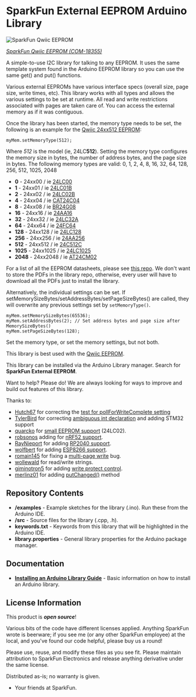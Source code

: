 SparkFun External EEPROM Arduino Library
===========================================================

![SparkFun Qwiic EEPROM](https://cdn.sparkfun.com//assets/parts/1/7/7/0/1/18355-SparkFun_Qwiic_EEPROM_Breakout_-_512Kbit-01.jpg)

[*SparkFun Qwiic EEPROM (COM-18355)*](https://www.sparkfun.com/products/18355)

A simple-to-use I2C library for talking to any EEPROM. It uses the same template system found in the Arduino EEPROM library so you can use the same get() and put() functions.

Various external EEPROMs have various interface specs (overall size, page size, write times, etc). This library works with all types and allows the various settings to be set at runtime. All read and write restrictions associated with pages are taken care of. You can access the external memory as if it was contiguous.

Once the library has been started, the memory type needs to be set, the following is an example for the [Qwiic 24xx512 EEPROM](https://www.sparkfun.com/products/18355):

    myMem.setMemoryType(512); 

Where *512* is the model (ie, 24LC**512**). Setting the memory type configures the memory size in bytes, the number of address bytes, and the page size in bytes. The following memory types are valid: 0, 1, 2, 4, 8, 16, 32, 64, 128, 256, 512, 1025, 2048

* **0** - 24xx00 / ie [24LC00](https://github.com/sparkfun/SparkFun_External_EEPROM_Arduino_Library_Docs/blob/main/24LC00%20-%20128.pdf)
* **1** - 24xx01 / ie [24LC01B](https://github.com/sparkfun/SparkFun_External_EEPROM_Arduino_Library_Docs/blob/main/24LC01%20-%201k.pdf)
* **2** - 24xx02 / ie [24LC02B](https://github.com/sparkfun/SparkFun_External_EEPROM_Arduino_Library_Docs/blob/main/24LC02%20-%202k.pdf)
* **4** - 24xx04 / ie [CAT24C04](https://github.com/sparkfun/SparkFun_External_EEPROM_Arduino_Library_Docs/blob/main/24LC04%20-%204k%20Onsemi.PDF)
* **8** - 24xx08 / ie [BR24G08](https://github.com/sparkfun/SparkFun_External_EEPROM_Arduino_Library_Docs/blob/main/24LC08%20-%208k%20Rohm.pdf)
* **16** - 24xx16 / ie [24AA16](https://github.com/sparkfun/SparkFun_External_EEPROM_Arduino_Library_Docs/blob/main/24LC16%20-%2016k.pdf)
* **32** - 24xx32 / ie [24LC32A](https://github.com/sparkfun/SparkFun_External_EEPROM_Arduino_Library_Docs/blob/main/24LC32%20-%2032k.pdf)
* **64** - 24xx64 / ie [24FC64](https://github.com/sparkfun/SparkFun_External_EEPROM_Arduino_Library_Docs/blob/main/24LC64%20-%2064k.pdf)
* **128** - 24xx128 / ie [24LC128](https://github.com/sparkfun/SparkFun_External_EEPROM_Arduino_Library_Docs/blob/main/24LC128-%20128k.pdf)
* **256** - 24xx256 / ie [24AA256](https://github.com/sparkfun/SparkFun_External_EEPROM_Arduino_Library_Docs/blob/main/24LC256%20-%20256k.pdf)
* **512** - 24xx512 / ie [24C512C](https://github.com/sparkfun/SparkFun_External_EEPROM_Arduino_Library_Docs/blob/main/24LC512%20-%20512k.pdf)
* **1025** - 24xx1025 / ie [24LC1025](https://github.com/sparkfun/SparkFun_External_EEPROM_Arduino_Library_Docs/blob/main/24LC1024%20-%201Mbit.pdf)
* **2048** - 24xx2048 / ie [AT24CM02](https://github.com/sparkfun/SparkFun_External_EEPROM_Arduino_Library_Docs/blob/main/24LC2048%20-%202Mbit.pdf)

For a list of all the EEPROM datasheets, please see [this repo](https://github.com/sparkfun/SparkFun_External_EEPROM_Arduino_Library_Docs). We don't want to store the PDFs in the library repo, otherwise, every user will have to download all the PDFs just to install the library.

Alternatively, the individual settings can be set. If setMemorySizeBytes/setAddressBytes/setPageSizeBytes() are called, they will overwrite any previous settings set by `setMemoryType()`.

    myMem.setMemorySizeBytes(65536);
    myMem.setAddressBytes(2); // Set address bytes and page size after MemorySizeBytes()
    myMem.setPageSizeBytes(128);

Set the memory type, or set the memory settings, but not both.

This library is best used with the [Qwiic EEPROM](https://www.sparkfun.com/products/18355).

This library can be installed via the Arduino Library manager. Search for **SparkFun External EEPROM**.

Want to help? Please do! We are always looking for ways to improve and build out features of this library.

Thanks to:

* [Hutch67](https://github.com/Hutch67) for correcting the [test for pollForWriteComplete setting](https://github.com/sparkfun/SparkFun_External_EEPROM_Arduino_Library/pull/4/files)
* [TylerBird](https://github.com/TylerBird) for correcting [ambiguous int declaration](https://github.com/sparkfun/SparkFun_External_EEPROM_Arduino_Library/pull/7) and adding STM32 support
* [quarcko](https://github.com/quarcko) for [small EEPROM support](https://github.com/sparkfun/SparkFun_External_EEPROM_Arduino_Library/pull/11) (24LC02).
* [robsonos](https://github.com/robsonos) adding for [nRF52 support](https://github.com/sparkfun/SparkFun_External_EEPROM_Arduino_Library/pull/12).
* [RayNieport](https://github.com/RayNieport) for adding [RP2040 support](https://github.com/sparkfun/SparkFun_External_EEPROM_Arduino_Library/pull/14).
* [wolfbert](https://github.com/wolfbert) for adding [ESP8266 support](https://github.com/sparkfun/SparkFun_External_EEPROM_Arduino_Library/pull/15).
* [romain145](https://github.com/romain145) for fixing a [multi-page write](https://github.com/sparkfun/SparkFun_External_EEPROM_Arduino_Library/pull/18) bug.
* [wollewald](https://github.com/wollewald) for read/write strings.
* [giminotron5](https://github.com/giminotron5) for adding [write protect control](https://github.com/sparkfun/SparkFun_External_EEPROM_Arduino_Library/pull/30).
* [merlinz01](https://github.com/merlinz01) for adding [putChanged()](https://github.com/sparkfun/SparkFun_External_EEPROM_Arduino_Library/pull/38) method

Repository Contents
-------------------

* **/examples** - Example sketches for the library (.ino). Run these from the Arduino IDE. 
* **/src** - Source files for the library (.cpp, .h).
* **keywords.txt** - Keywords from this library that will be highlighted in the Arduino IDE. 
* **library.properties** - General library properties for the Arduino package manager. 

Documentation
--------------

* **[Installing an Arduino Library Guide](https://learn.sparkfun.com/tutorials/installing-an-arduino-library)** - Basic information on how to install an Arduino library.

License Information
-------------------

This product is _**open source**_! 

Various bits of the code have different licenses applied. Anything SparkFun wrote is beerware; if you see me (or any other SparkFun employee) at the local, and you've found our code helpful, please buy us a round!

Please use, reuse, and modify these files as you see fit. Please maintain attribution to SparkFun Electronics and release anything derivative under the same license.

Distributed as-is; no warranty is given.

- Your friends at SparkFun.
